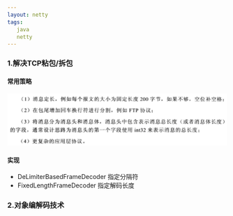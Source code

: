 ```yaml
---
layout: netty
tags:
   java
   netty
---
```


### 1.解决TCP粘包/拆包

#### 常用策略

![image-20181113095906430](images/image-解决TCP粘包拆包策略.png)

#### 实现

- DeLimiterBasedFrameDecoder 指定分隔符
- FixedLengthFrameDecoder 指定解码长度

### 2.对象编解码技术




